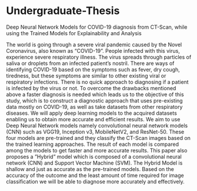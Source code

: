 # Undergraduate-Thesis
Deep Neural Network Models for COVID-19 diagnosis from CT-Scan, while using the Trained Models for Explainability and Analysis

The world is going through a severe viral pandemic
caused by the Novel Coronavirus, also known as “COVID-19”.
People infected with this virus, experience severe respiratory
illness. The virus spreads through particles of saliva or droplets
from an infected patient’s nostril. There are ways of identifying
COVID-19 based on the symptoms such as fever, dry cough,
tiredness, but these symptoms are similar to other existing viral or
respiratory infections. There is no quick approach to diagnosing
if a patient is infected by the virus or not. To overcome the
drawbacks mentioned above a faster diagnosis is needed which
leads us to the objective of this study, which is to construct
a diagnostic approach that uses pre-existing data mostly on
COVID-19, as well as take datasets from other respiratory
diseases. We will apply deep learning models to the acquired
datasets enabling us to obtain more accurate and efficient
results. We aim to use Deep Neural Network models namely
convolutional neural network models (CNN) such as VGG19,
Inception v3, MobileNetV2, and ResNet-50. These four models
are pre-trained and they classify the CT-Scan images based on
the trained learning approaches. The result of each model is
compared among the models to get faster and more accurate
results. This paper also proposes a ”Hybrid” model which is
composed of a convolutional neural network (CNN) and Support
Vector Machine (SVM). The Hybrid Model is shallow and just
as accurate as the pre-trained models. Based on the accuracy of
the outcome and the least amount of time required for image
classification we will be able to diagnose more accurately and
effectively.
